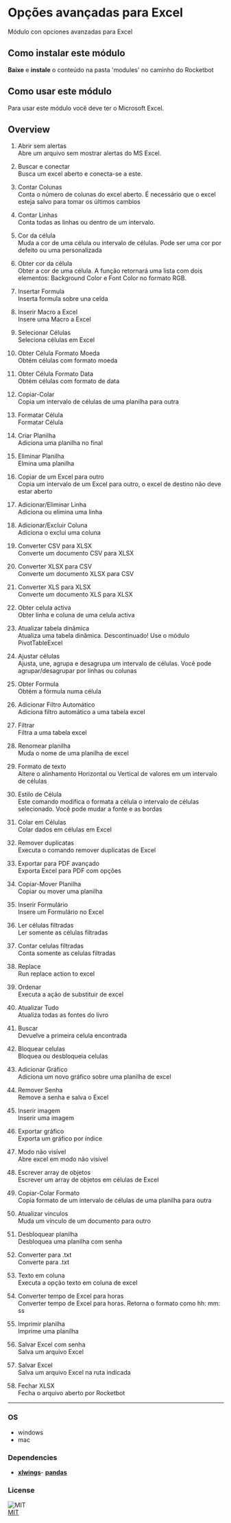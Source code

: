 



# Opções avançadas para Excel
  
Módulo con opciones avanzadas para Excel  

## Como instalar este módulo
  
__Baixe__ e __instale__ o conteúdo na pasta 'modules' no caminho do Rocketbot  

## Como usar este módulo
Para usar este módulo você deve ter o Microsoft Excel.

## Overview

1. Abrir sem alertas  
Abre um arquivo sem mostrar alertas do MS Excel.

2. Buscar e conectar  
Busca um excel aberto e conecta-se a este.

3. Contar Colunas  
Conta o número de colunas do excel aberto. É necessário que o excel esteja salvo para tomar os últimos cambios

4. Contar Linhas  
Conta todas as linhas ou dentro de um intervalo.

5. Cor da célula  
Muda a cor de uma célula ou intervalo de células. Pode ser uma cor por defeito ou uma personalizada

6. Obter cor da célula  
Obter a cor de uma célula. A função retornará uma lista com dois elementos: Background Color e Font Color no formato 
RGB.

7. Insertar Formula  
Inserta formula sobre una celda 

8. Inserir Macro a Excel  
Insere uma Macro a Excel

9. Selecionar Células  
Seleciona células em Excel

10. Obter Célula Formato Moeda  
Obtém células com formato moeda

11. Obter Célula Formato Data  
Obtém células com formato de data

12. Copiar-Colar  
Copia um intervalo de células de uma planilha para outra

13. Formatar Célula  
Formatar Célula

14. Criar Planilha  
Adiciona uma planilha no final

15. Eliminar Planilha  
Elmina uma planilha

16. Copiar de um Excel para outro  
Copia um intervalo de um Excel para outro, o excel de destino não deve estar aberto

17. Adicionar/Eliminar Linha  
Adiciona ou elimina uma linha

18. Adicionar/Excluir Coluna  
Adiciona o exclui uma coluna

19. Converter CSV para XLSX  
Converte um documento CSV para XLSX

20. Converter XLSX para CSV  
Converte um documento XLSX para CSV

21. Converter XLS para XLSX  
Converte um documento XLS para XLSX

22. Obter celula activa  
Obter linha e coluna de uma celula activa

23. Atualizar tabela dinâmica  
Atualiza uma tabela dinâmica. Descontinuado! Use o módulo PivotTableExcel

24. Ajustar células  
Ajusta, une, agrupa e desagrupa um intervalo de células. Você pode agrupar/desagrupar por linhas ou colunas

25. Obter Formula  
Obtém a fórmula numa célula

26. Adicionar Filtro Automático  
Adiciona filtro automático a uma tabela excel

27. Filtrar  
Filtra a uma tabela excel

28. Renomear planilha  
Muda o nome de uma planilha de excel

29. Formato de texto  
Altere o alinhamento Horizontal ou Vertical de valores em um intervalo de células

30. Estilo de Célula  
Este comando modifica o formata a célula o intervalo de células selecionado. Você pode mudar a fonte e as bordas

31. Colar em Células  
Colar dados em células em Excel

32. Remover duplicatas  
Executa o comando remover duplicatas de Excel

33. Exportar para PDF avançado  
Exporta Excel para PDF com opções

34. Copiar-Mover Planilha  
Copiar ou mover uma planilha

35. Inserir Formulário  
Insere um Formulário no Excel

36. Ler células filtradas  
Ler somente as células filtradas

37. Contar celulas filtradas  
Conta somente as celulas filtradas

38. Replace  
Run replace action to excel 

39. Ordenar  
Executa a ação de substituir de excel

40. Atualizar Tudo  
Atualiza todas as fontes do livro

41. Buscar  
Devuelve a primeira celula encontrada

42. Bloquear celulas  
Bloquea ou desbloqueia celulas

43. Adicionar Gráfico  
Adiciona um novo gráfico sobre uma planilha de excel

44. Remover Senha  
Remove a senha e salva o Excel

45. Inserir imagem  
Inserir uma imagem

46. Exportar gráfico  
Exporta um gráfico por índice

47. Modo não visível  
Abre excel em modo não visível

48. Escrever array de objetos  
Escrever um array de objetos em células de Excel

49. Copiar-Colar Formato  
Copia formato de um intervalo de células de uma planilha para outra

50. Atualizar vínculos  
Muda um vínculo de um documento para outro

51. Desbloquear planilha  
Desbloquea uma planilha com senha

52. Converter para .txt  
Converte para .txt

53. Texto em coluna  
Executa a opção texto em coluna de excel

54. Converter tempo de Excel para horas  
Converter tempo de Excel para horas. Retorna o formato como hh: mm: ss

55. Imprimir planilha  
Imprime uma planilha

56. Salvar Excel com senha  
Salva um arquivo Excel

57. Salvar Excel  
Salva um arquivo Excel na ruta indicada

58. Fechar XLSX  
Fecha o arquivo aberto por Rocketbot   

----
### OS

- windows
- mac

### Dependencies
- [**xlwings**](https://pypi.org/project/xlwings/)- [**pandas**](https://pypi.org/project/pandas/)
### License
  
![MIT](https://camo.githubusercontent.com/107590fac8cbd65071396bb4d04040f76cde5bde/687474703a2f2f696d672e736869656c64732e696f2f3a6c6963656e73652d6d69742d626c75652e7376673f7374796c653d666c61742d737175617265)  
[MIT](http://opensource.org/licenses/mit-license.ph)